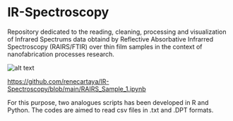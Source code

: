 # IR-Spectroscopy

Repository dedicated to the reading, cleaning, processing and visualization of Infrared Spectrums data obtaind by Reflective Absorbative Infrarred Spectroscopy (RAIRS/FTIR) over thin film samples in the context of nanofabrication processes research.

![alt text](https://github.com/renecartaya/Instrumentation/blob/main/DAQ_app.png)

https://github.com/renecartaya/IR-Spectroscopy/blob/main/RAIRS_Sample_1.ipynb

For this purpose, two analogues scripts has been developed in R and Python. The codes are aimed to read csv files in .txt and .DPT formats.
